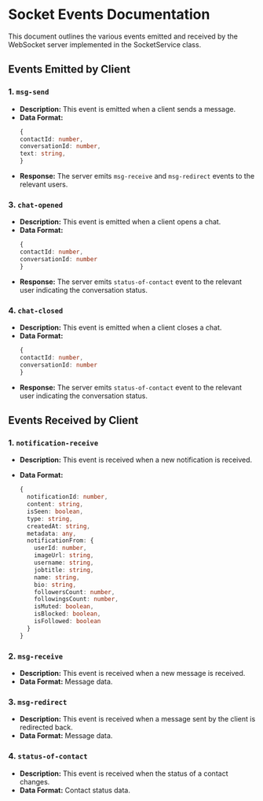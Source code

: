 # Socket Events Documentation

This document outlines the various events emitted and received by the WebSocket server implemented in the SocketService class.

## Events Emitted by Client

### 1. `msg-send`

- **Description:** This event is emitted when a client sends a message.
- **Data Format:**
  ```typescript
  {
  contactId: number,
  conversationId: number,
  text: string,
  }
  ```
- **Response:** The server emits `msg-receive` and `msg-redirect` events to the relevant users.

### 3. `chat-opened`

- **Description:** This event is emitted when a client opens a chat.
- **Data Format:**
  ```typescript
  {
  contactId: number,
  conversationId: number
  }
  ```
- **Response:** The server emits `status-of-contact` event to the relevant user indicating the conversation status.

### 4. `chat-closed`

- **Description:** This event is emitted when a client closes a chat.
- **Data Format:**
  ```typescript
  {
  contactId: number,
  conversationId: number
  }
  ```
- **Response:** The server emits `status-of-contact` event to the relevant user indicating the conversation status.

## Events Received by Client

### 1. `notification-receive`

- **Description:** This event is received when a new notification is received.
- **Data Format:**

  ```typescript
  {
    notificationId: number,
    content: string,
    isSeen: boolean,
    type: string,
    createdAt: string,
    metadata: any,
    notificationFrom: {
      userId: number,
      imageUrl: string,
      username: string,
      jobtitle: string,
      name: string,
      bio: string,
      followersCount: number,
      followingsCount: number,
      isMuted: boolean,
      isBlocked: boolean,
      isFollowed: boolean
    }
  }
  ```

### 2. `msg-receive`

- **Description:** This event is received when a new message is received.
- **Data Format:** Message data.

### 3. `msg-redirect`

- **Description:** This event is received when a message sent by the client is redirected back.
- **Data Format:** Message data.

### 4. `status-of-contact`

- **Description:** This event is received when the status of a contact changes.
- **Data Format:** Contact status data.
